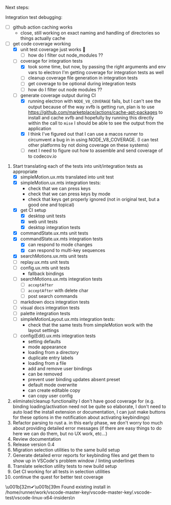 Next steps:

Integration test debugging:
- [ ] github action caching works
    - close, still working on exact naming and handling of directories so things actually cache
- [ ] get code coverage working
    - [x] unit test coverage just works 🚀
        - [ ] how do I filter out node_modules ??
    - [ ] coverage for integration tests
        - [x] took some time, but now, by passing the right arguments and env vars to electron I'm getting coverage for integration tests as well
        - [ ] cleanup coverage file generation in integration tests
        - [ ] get coverage to be optional during integration tests
        - [ ] how do I filter out node modules ??
    - [ ] generate coverage output during CI
        - [x] running electron with `NODE_V8_COVERAGE` fails, but I can't
              see the output because of the way xvfb is getting run,
              plan is to use https://github.com/marketplace/actions/cache-apt-packages
              to install and cache xvfb and hopefully by running this
              directly within the call to `mise` I should be able to
              see the output from the application
        - [x] I think I've figured out that I can use a macos runner to circumvent a bug in
              in using NODE_V8_COVERAGE. (I can test other platforms by not doing coverage on these systems)
        - [ ] next I need to figure out how to assemble and send coverage of to codecov.io

1. Start translating each of the tests into unit/integration tests as appropriate
    - [x] simpleMotion.ux.mts translated into unit test
    - [x] simpleMotion.ux.mts integration tests:
        - check that we can press keys
        - check that we can press keys by mode
        - check that keys get properly ignored (not in original test, but a good one and topical)
    - [x] get CI setup
        - [x] desktop unit tests
        - [x] web unit tests
        - [x] desktop integration tests
    - [x] commandState.ux.mts unit tests
    - [x] commandState.ux.mts integration tests
        - [x] can respond to mode changes
        - [x] can respond to multi-key sequences
    - [x] searchMotions.ux.mts unit tests
    - [ ] replay.ux.mts unit tests
    - [ ] config.ux.mts unit tests
        - fallback bindings
    - [ ] searchMotions.ux.mts integration tests
        - [ ] `acceptAfter`
        - [ ] `acceptAfter` with delete char
        - [ ] post search commands
    - [ ] markdown docs integration tests
    - [ ] visual docs integration tests
    - [ ] palette integration tests
    - [ ] simpleMotionLayout.ux.mts integration tests:
        - check that the same tests from simpleMotion work with the layout
          settings
    - [ ] config(Edit).ux.mts integration tests
        - setting defaults
        - mode appearance
        - loading from a directory
        - duplicate entry labels
        - loading from a file
        - add and remove user bindings
        - can be removed
        - prevent user binding updates absent preset
        - default mode overwrite
        - can create editable copy
        - can copy user config
2. eliminate/cleanup functionality I don't have good coverage for
    (e.g. binding loading/activation need not be quite so elaborate,
    I don't need to auto load the install extension or documentation, I can just make
    buttons for these options in the notification about activating keybindings)
3. Refactor parsing to rust
    a. in this early phase, we don't worry too much about providing detailed error messages
       (if there are easy things to do here we can do them, but no UX work, etc...)
4. Review documentation
5. Release version 0.4
6. Migration selection utilities to the same build setup
7. Generate detailed error reports for keybinding files and get them to show
   up in VSCode's problem window / linting underlines
8. Translate selection utility tests to new build setup
9. Get CI working for all tests in selection utilities
10. continue the quest for better test coverage

\u001b[32m✔\u001b[39m Found existing install in /home/runner/work/vscode-master-key/vscode-master-key/.vscode-test/vscode-linux-x64-insiders\n
